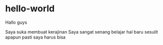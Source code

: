 # hello-world

Hallo guys

Saya suka membuat kerajinan
Saya sangat senang belajar hal baru sesulit apapun pasti saya harus bisa
